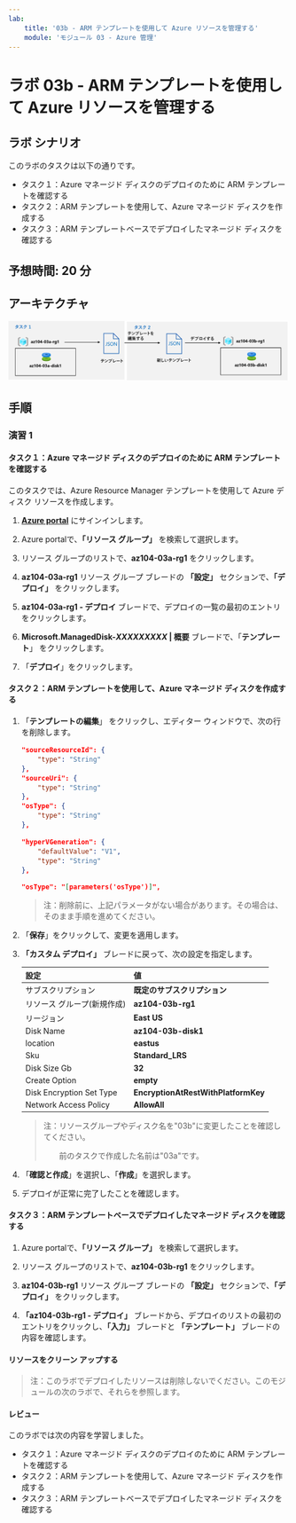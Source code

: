```yaml
---
lab:
    title: '03b - ARM テンプレートを使用して Azure リソースを管理する'
    module: 'モジュール 03 - Azure 管理'
---
```


# ラボ 03b - ARM テンプレートを使用して Azure リソースを管理する
## ラボ シナリオ
このラボのタスクは以下の通りです。

+ タスク１：Azure マネージド ディスクのデプロイのために ARM テンプレートを確認する
+ タスク２：ARM テンプレートを使用して、Azure マネージド ディスクを作成する
+ タスク３：ARM テンプレートベースでデプロイしたマネージド ディスクを確認する



## 予想時間: 20 分



## アーキテクチャ

![image](./media/lab03b.png)



## 手順

### 演習 1

#### タスク１：Azure マネージド ディスクのデプロイのために ARM テンプレートを確認する

このタスクでは、Azure Resource Manager テンプレートを使用して Azure ディスク リソースを作成します。

1. [**Azure portal**](https://portal.azure.com) にサインインします。

1. Azure portalで、**「リソース グループ」** を検索して選択します。 

1. リソース グループのリストで、**az104-03a-rg1** をクリックします。

1. **az104-03a-rg1** リソース グループ ブレードの **「設定」** セクションで、**「デプロイ」** をクリックします。

1. **az104-03a-rg1 - デプロイ** ブレードで、デプロイの一覧の最初のエントリをクリックします。

1. **Microsoft.ManagedDisk-*XXXXXXXXX* \| 概要** ブレードで、「**テンプレート**」 をクリックします。

1. 「**デプロイ**」をクリックします。

    

#### タスク２：ARM テンプレートを使用して、Azure マネージド ディスクを作成する

1. 「**テンプレートの編集**」 をクリックし、エディター ウィンドウで、次の行を削除します。

    ```json
    "sourceResourceId": {
        "type": "String"
    },
    "sourceUri": {
        "type": "String"
    },
    "osType": {
        "type": "String"
    },
    ```

    ```json
    "hyperVGeneration": {
        "defaultValue": "V1",
        "type": "String"
    },      
    ```

    ```json
    "osType": "[parameters('osType')]",
    ```

     >注：削除前に、上記パラメータがない場合があります。その場合は、そのまま手順を進めてください。

1. 「**保存**」をクリックして、変更を適用します。

1. **「カスタム デプロイ」** ブレードに戻って、次の設定を指定します。

    | 設定 | 値 |
    | --- |--- |
    | サブスクリプション | **既定のサブスクリプション** |
    | リソース グループ(新規作成) | **az104-03b-rg1** |
    | リージョン | **East US** |
    | Disk Name | **az104-03b-disk1** |
    | location | **eastus** |
    | Sku | **Standard_LRS** |
    | Disk Size Gb | **32** |
    | Create Option | **empty** |
    | Disk Encryption Set Type | **EncryptionAtRestWithPlatformKey** |
    | Network Access Policy | **AllowAll** |

    > 注：リソースグループやディスク名を"03b"に変更したことを確認してください。
    >
    > 　　前のタスクで作成した名前は"03a"です。

1. 「**確認と作成**」を選択し、「**作成**」を選択します。

1. デプロイが正常に完了したことを確認します。



#### タスク３：ARM テンプレートベースでデプロイしたマネージド ディスクを確認する

1. Azure portalで、**「リソース グループ」** を検索して選択します。 

1. リソース グループのリストで、**az104-03b-rg1** をクリックします。

1. **az104-03b-rg1** リソース グループ ブレードの **「設定」** セクションで、**「デプロイ」** をクリックします。

1. **「az104-03b-rg1 - デプロイ」** ブレードから、デプロイのリストの最初のエントリをクリックし、**「入力」** ブレードと **「テンプレート」** ブレードの内容を確認します。

#### リソースをクリーン アップする

   >注：このラボでデプロイしたリソースは削除しないでください。このモジュールの次のラボで、それらを参照します。



#### レビュー

このラボでは次の内容を学習しました。

- タスク１：Azure マネージド ディスクのデプロイのために ARM テンプレートを確認する
- タスク２：ARM テンプレートを使用して、Azure マネージド ディスクを作成する
- タスク３：ARM テンプレートベースでデプロイしたマネージド ディスクを確認する
